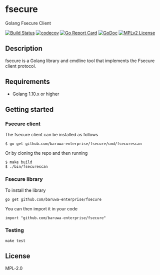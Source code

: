 # fsecure

Golang Fsecure Client

[![Build Status](https://travis-ci.org/baruwa-enterprise/fsecure.svg?branch=master)](https://travis-ci.org/baruwa-enterprise/fsecure)
[![codecov](https://codecov.io/gh/baruwa-enterprise/fsecure/branch/master/graph/badge.svg)](https://codecov.io/gh/baruwa-enterprise/fsecure)
[![Go Report Card](https://goreportcard.com/badge/github.com/baruwa-enterprise/fsecure)](https://goreportcard.com/report/github.com/baruwa-enterprise/fsecure)
[![GoDoc](https://godoc.org/github.com/baruwa-enterprise/fsecure?status.svg)](https://godoc.org/github.com/baruwa-enterprise/fsecure)
[![MPLv2 License](https://img.shields.io/badge/license-MPLv2-blue.svg?style=flat-square)](https://www.mozilla.org/MPL/2.0/)

## Description

fsecure is a Golang library and cmdline tool that implements the
Fsecure client protocol.

## Requirements

* Golang 1.10.x or higher

## Getting started

### Fsecure client

The fsecure client can be installed as follows

```console
$ go get github.com/baruwa-enterprise/fsecure/cmd/fsecurescan
```

Or by cloning the repo and then running

```console
$ make build
$ ./bin/fsecurescan
```

### Fsecure library

To install the library

```console
go get github.com/baruwa-enterprise/fsecure
```

You can then import it in your code

```golang
import "github.com/baruwa-enterprise/fsecure"
```

### Testing

``make test``

## License

MPL-2.0
